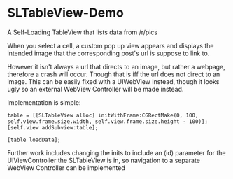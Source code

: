 SLTableView-Demo
================

A Self-Loading TableView that lists data from /r/pics

When you select a cell, a custom pop up view appears and displays the intended image that the corresponding post's url is suppose to link to.

However it isn't always a url that directs to an image, but rather a webpage, therefore a crash will occur.
Though that is iff the url does not direct to an image. 
This can be easily fixed with a UIWebView instead, though it looks ugly so an external WebView Controller will be made instead.

Implementation is simple:

	table = [[SLTableView alloc] initWithFrame:CGRectMake(0, 100, self.view.frame.size.width, self.view.frame.size.height - 100)];
	[self.view addSubview:table];
    
   	[table loadData];
    
    
    
Further work includes changing the inits to include an (id) parameter for the UIViewController the SLTableView is in, so navigation to a separate WebView Controller can be implemented
